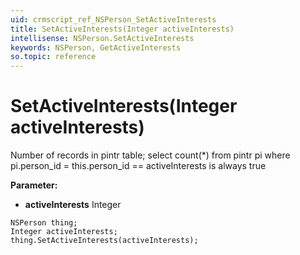 ```yaml
---
uid: crmscript_ref_NSPerson_SetActiveInterests
title: SetActiveInterests(Integer activeInterests)
intellisense: NSPerson.SetActiveInterests
keywords: NSPerson, GetActiveInterests
so.topic: reference
---
```


# SetActiveInterests(Integer activeInterests)

Number of records in pintr table; select count(*) from pintr pi where pi.person_id = this.person_id == activeInterests is always true

**Parameter:** 
 - **activeInterests** Integer

```crmscript
NSPerson thing;
Integer activeInterests;
thing.SetActiveInterests(activeInterests);
```

